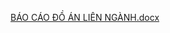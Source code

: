 [BÁO CÁO ĐỒ ÁN LIÊN NGÀNH.docx](https://github.com/user-attachments/files/16313730/BAO.CAO.D.AN.LIEN.NGANH.docx)
